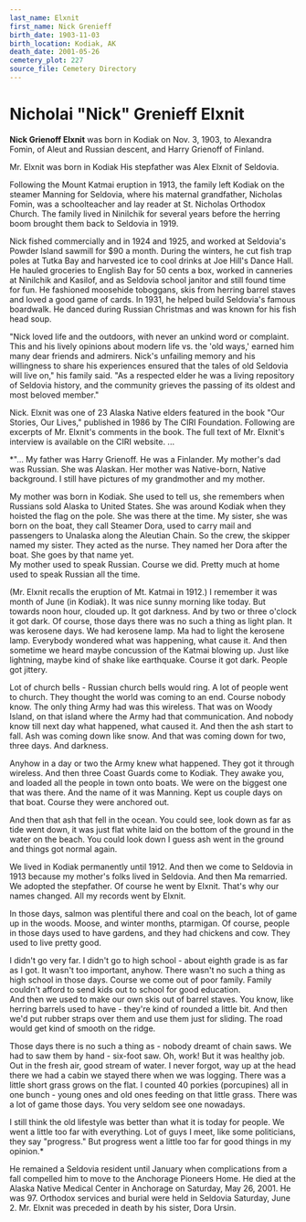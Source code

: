 ```yaml
---
last_name: Elxnit
first_name: Nick Grenieff
birth_date: 1903-11-03
birth_location: Kodiak, AK
death_date: 2001-05-26
cemetery_plot: 227
source_file: Cemetery Directory
---
```

# Nicholai "Nick" Grenieff Elxnit

**Nick Grienoff Elxnit** was born in Kodiak on Nov. 3, 1903, to
Alexandra Fomin, of Aleut and Russian descent, and Harry Grienoff of
Finland.

Mr. Elxnit was born in Kodiak His stepfather was Alex Elxnit of
Seldovia.

Following the Mount Katmai eruption in 1913, the family left Kodiak on
the steamer Manning for Seldovia, where his maternal grandfather,
Nicholas Fomin, was a schoolteacher and lay reader at St. Nicholas
Orthodox Church. The family lived in Ninilchik for several years before
the herring boom brought them back to Seldovia in 1919.

Nick fished commercially and in 1924 and 1925, and worked at Seldovia's
Powder Island sawmill for $90 a month. During the winters, he cut fish
trap poles at Tutka Bay and harvested ice to cool drinks at Joe Hill's
Dance Hall. He hauled groceries to English Bay for 50 cents a box,
worked in canneries at Ninilchik and Kasilof, and as Seldovia school
janitor and still found time for fun. He fashioned moosehide toboggans,
skis from herring barrel staves and loved a good game of cards. In 1931,
he helped build Seldovia's famous boardwalk. He danced during Russian
Christmas and was known for his fish head soup.

"Nick loved life and the outdoors, with never an unkind word or
complaint. This and his lively opinions about modern life vs. the 'old
ways,' earned him many dear friends and admirers. Nick's unfailing
memory and his willingness to share his experiences ensured that the
tales of old Seldovia will live on," his family said. "As a respected
elder he was a living repository of Seldovia history, and the community
grieves the passing of its oldest and most beloved member."

Nick. Elxnit was one of 23 Alaska Native elders featured in the book
"Our Stories, Our Lives," published in 1986 by The CIRI Foundation.
Following are excerpts of Mr. Elxnit's comments in the book. The full
text of Mr. Elxnit's interview is available on the CIRI website. ...  
  
*"... My father was Harry Grienoff. He was a Finlander. My mother's dad
was Russian. She was Alaskan. Her mother was Native-born, Native
background. I still have pictures of my grandmother and my mother.  
  
My mother was born in Kodiak. She used to tell us, she remembers when
Russians sold Alaska to United States. She was around Kodiak when they
hoisted the flag on the pole. She was there at the time. My sister, she
was born on the boat, they call Steamer Dora, used to carry mail and
passengers to Unalaska along the Aleutian Chain. So the crew, the
skipper named my sister. They acted as the nurse. They named her Dora
after the boat. She goes by that name yet.  
My mother used to speak Russian. Course we did. Pretty much at home used
to speak Russian all the time.  
  
(Mr. Elxnit recalls the eruption of Mt. Katmai in 1912.) I remember it
was month of June (in Kodiak). It was nice sunny morning like today. But
towards noon hour, clouded up. It got darkness. And by two or three
o'clock it got dark. Of course, those days there was no such a thing as
light plan. It was kerosene days. We had kerosene lamp. Ma had to light
the kerosene lamp. Everybody wondered what was happening, what cause it.
And then sometime we heard maybe concussion of the Katmai blowing up.
Just like lightning, maybe kind of shake like earthquake. Course it got
dark. People got jittery.  
  
Lot of church bells - Russian church bells would ring. A lot of people
went to church. They thought the world was coming to an end. Course
nobody know. The only thing Army had was this wireless. That was on
Woody Island, on that island where the Army had that communication. And
nobody know till next day what happened, what caused it. And then the
ash start to fall. Ash was coming down like snow. And that was coming
down for two, three days. And darkness.  
  
Anyhow in a day or two the Army knew what happened. They got it through
wireless. And then three Coast Guards come to Kodiak. They awake you,
and loaded all the people in town onto boats. We were on the biggest one
that was there. And the name of it was Manning. Kept us couple days on
that boat. Course they were anchored out.  
  
And then that ash that fell in the ocean. You could see, look down as
far as tide went down, it was just flat white laid on the bottom of the
ground in the water on the beach. You could look down I guess ash went
in the ground and things got normal again.  
  
We lived in Kodiak permanently until 1912. And then we come to Seldovia
in 1913 because my mother's folks lived in Seldovia. And then Ma
remarried. We adopted the stepfather. Of course he went by Elxnit.
That's why our names changed. All my records went by Elxnit.  
  
In those days, salmon was plentiful there and coal on the beach, lot of
game up in the woods. Moose, and winter months, ptarmigan. Of course,
people in those days used to have gardens, and they had chickens and
cow. They used to live pretty good.  
  
I didn't go very far. I didn't go to high school - about eighth grade is
as far as I got. It wasn't too important, anyhow. There wasn't no such a
thing as high school in those days. Course we come out of poor family.
Family couldn't afford to send kids out to school for good education.  
And then we used to make our own skis out of barrel staves. You know,
like herring barrels used to have - they're kind of rounded a little
bit. And then we'd put rubber straps over them and use them just for
sliding. The road would get kind of smooth on the ridge.  
  
Those days there is no such a thing as - nobody dreamt of chain saws. We
had to saw them by hand - six-foot saw. Oh, work\! But it was healthy
job. Out in the fresh air, good stream of water. I never forgot, way up
at the head there we had a cabin we stayed there when we was logging.
There was a little short grass grows on the flat. I counted 40 porkies
(porcupines) all in one bunch - young ones and old ones feeding on that
little grass. There was a lot of game those days. You very seldom see
one nowadays.  
  
I still think the old lifestyle was better than what it is today for
people. We went a little too far with everything. Lot of guys I meet,
like some politicians, they say "progress." But progress went a little
too far for good things in my opinion.*

He remained a Seldovia resident until January when complications from a
fall compelled him to move to the Anchorage Pioneers Home. He died at
the Alaska Native Medical Center in Anchorage on Saturday, May 26, 2001.
He was 97. Orthodox services and burial were held in Seldovia Saturday,
June 2. Mr. Elxnit was preceded in death by his sister, Dora Ursin.

